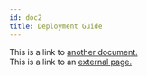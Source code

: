 ```yaml
---
id: doc2
title: Deployment Guide
---
```


This is a link to [another document.](doc3.md)  
This is a link to an [external page.](http://www.example.com)
